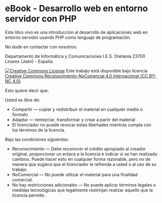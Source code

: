 # eBook - Desarrollo web en entorno servidor con PHP

Este libro vivo es una introducción al desarrollo de aplicaciones web en entorno 
servidor usando PHP como lenguaje de programación.

No dude en contactar con nosotros:

Departamento de Informática y Comunicaciones
I.E.S. Oretania
23700 Linares (Jaén) - España

[![Creative Commons License][cc-by-nc]][1]
Este trabajo está disponible bajo licencia [Creative Commons Reconocimiento-NoComercial 4.0 Internacional (CC BY-NC 4.0)][1].

Esto quiere decir que:

Usted es libre de:

* Compartir — copiar y redistribuir el material en cualquier medio o formato
* Adaptar — remezclar, transformar y crear a partir del material
* El licenciador no puede revocar estas libertades mientras cumpla con los términos de la licencia.

Bajo las condiciones siguientes:

* Reconocimiento — Debe reconocer el crédito apropiado al creador original, proporcionar un enlace a la licencia e indicar si se
  han realizado cambios. Puede hacer esto en cualquier forma razonable, pero no de manera que sugiera que el licenciador
  le refrenda a usted o al uso de su trabajo.
* NoComercial — No puede utilizar el material para una finalidad comercial.
* No hay restricciones adicionales — No puede aplicar términos legales o medidas tecnológicas que legalmente restrinjan realizar aquello que la licencia permite.

[1]:        http://creativecommons.org/licenses/by-nc/4.0/deed.es_ES
[cc-by-nc]: http://i.creativecommons.org/l/by-nc/4.0/88x31.png